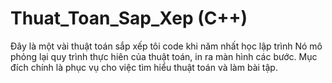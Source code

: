 # Thuat_Toan_Sap_Xep (C++)
Đây là một vài thuật toán sắp xếp tôi code khi năm nhất học lập trình
Nó mô phỏng lại quy trình thực hiên của thuật toán, in ra màn hình các bước.
Mục đích chính là phục vụ cho việc tìm hiểu thuật toán và làm bài tập.
